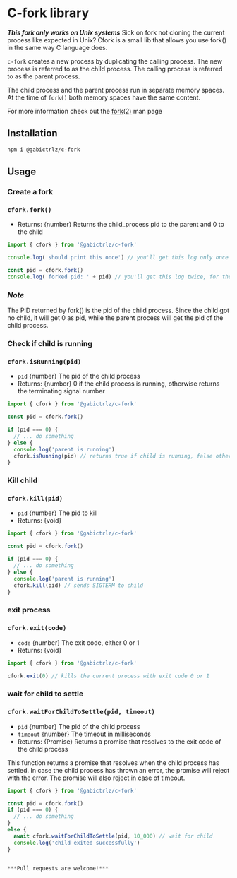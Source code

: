 # C-fork library
***This fork only works on Unix systems***
Sick on fork not cloning the current process like expected in Unix?
Cfork is a small lib that allows you use fork() in the same way C language does.

`c-fork` creates a new process by duplicating the calling process.
The new process is referred to as the child process. The calling
process is referred to as the parent process.

The child process and the parent process run in separate memory
spaces. At the time of `fork()` both memory spaces have the same
content.

For more information check out the [fork(2)](https://man7.org/linux/man-pages/man2/fork.2.html) man page

## Installation

```bash
npm i @gabictrlz/c-fork
```

## Usage

### Create a fork

### `cfork.fork()`

* Returns: {number} Returns the child_process pid to the parent and 0 to the child

```javascript
import { cfork } from '@gabictrlz/c-fork'

console.log('should print this once') // you'll get this log only once

const pid = cfork.fork()
console.log('forked pid: ' + pid) // you'll get this log twice, for the parent and child

```

### ***Note***
The PID returned by fork() is the pid of the child process.
Since the child got no child, it will get 0 as pid, while the parent process will get the pid of the child process.

### Check if child is running

### `cfork.isRunning(pid)`

* `pid` {number} The pid of the child process
* Returns: {number} 0 if the child process is running, otherwise returns the terminating signal number

```javascript
import { cfork } from '@gabictrlz/c-fork'

const pid = cfork.fork()

if (pid === 0) {
  // ... do something
} else {
  console.log('parent is running')
  cfork.isRunning(pid) // returns true if child is running, false otherwise
}

```


### Kill child

### `cfork.kill(pid)`

* `pid` {number} The pid to kill
* Returns: {void}


```javascript
import { cfork } from '@gabictrlz/c-fork'

const pid = cfork.fork()

if (pid === 0) {
  // ... do something
} else {
  console.log('parent is running')
  cfork.kill(pid) // sends SIGTERM to child
}

```

### exit process

### `cfork.exit(code)`

* `code` {number} The exit code, either 0 or 1
* Returns: {void}

```javascript
import { cfork } from '@gabictrlz/c-fork'

cfork.exit(0) // kills the current process with exit code 0 or 1

```


### wait for child to settle

### `cfork.waitForChildToSettle(pid, timeout)`

* `pid` {number} The pid of the child process
* `timeout` {number} The timeout in milliseconds
* Returns: {Promise<number>} Returns a promise that resolves to the exit code of the child process

This function returns a promise that resolves when the child process has settled.
In case the child process has thrown an error, the promise will reject with the error.
The promise will also reject in case of timeout.

```javascript
import { cfork } from '@gabictrlz/c-fork'

const pid = cfork.fork()
if (pid === 0) {
  // ... do something
}
else {
  await cfork.waitForChildToSettle(pid, 10_000) // wait for child
  console.log('child exited successfully')
}


***Pull requests are welcome!***